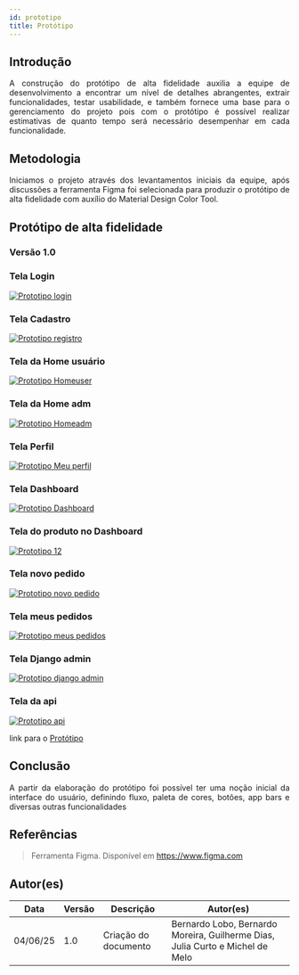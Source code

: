 ```yaml
---
id: prototipo
title: Protótipo
---
```


## Introdução
 
<p align = "justify">
A construção do protótipo de alta fidelidade auxilia a equipe de desenvolvimento a encontrar um nível de detalhes abrangentes, extrair funcionalidades, testar usabilidade, e também fornece uma base para o gerenciamento do projeto pois com o protótipo é possível realizar estimativas de quanto tempo será necessário desempenhar em cada funcionalidade.
</p>
 
## Metodologia
 
<p align = "justify">
Iniciamos o projeto através dos levantamentos iniciais da equipe, após discussões a ferramenta Figma foi selecionada para produzir o protótipo de alta fidelidade com auxílio do Material Design Color Tool.
</p>
 
## Protótipo de alta fidelidade
 
### Versão 1.0
 
### Tela Login
[![Prototipo login](../assets/images/login.png)](../assets/images/login.png)
 
### Tela Cadastro
 
[![Prototipo registro](../assets/images/registro.png)](../assets/images/registro.png)

 
### Tela da Home usuário
[![Prototipo Homeuser](../assets/images/homeuser.png)](../assets/images/homeuser.png)
 
### Tela da Home adm
[![Prototipo Homeadm](../assets/images/homeadm.png)](../assets/images/homeadm.png)
 
### Tela Perfil
[![Prototipo Meu perfil](../assets/images/meuperfil.png)](../assets/images/meuperfil.png)
 
### Tela Dashboard
[![Prototipo Dashboard](../assets/images/dashboard.png)](../assets/images/dashboard.png)

### Tela do produto no Dashboard 
[![Prototipo 12](../assets/images/dashboardproduto.png)](../assets/images/dashboardproduto.png)
 
### Tela novo pedido
 
[![Prototipo novo pedido](../assets/images/novopedido.png)](../assets/images/novopedido.png)
 
### Tela meus pedidos
[![Prototipo meus pedidos](../assets/images/meuspedidos.png)](../assets/images/meuspedidos.png)
 
### Tela Django admin
[![Prototipo django admin](/simblissimaApp/static/img/djangoadmin.png)](/simblissimaApp/static/img/djangoadmin.png)
 
### Tela da api
[![Prototipo api](/simblissimaApp/static/img/api.png)](/simblissimaApp/static/img/api.png)
 
link para o <a href="https://www.figma.com/design/Je0JMpAzS7SsLFunWJ7Xmo/BACKEND?node-id=0-1&t=7InLmUGGgfVfj7OJ-1">Protótipo</a>
 
## Conclusão
 
<p align = "justify">
A partir da elaboração do protótipo foi possível ter uma noção inicial da interface do usuário, definindo fluxo, paleta de cores, botões, app bars e diversas outras funcionalidades
</p>
 
## Referências
 
> Ferramenta Figma. Disponível em https://www.figma.com
 
## Autor(es)
 
| Data | Versão | Descrição | Autor(es) |
| -- | -- | -- | -- |
| 04/06/25 | 1.0 | Criação do documento | Bernardo Lobo, Bernardo Moreira, Guilherme Dias, Julia Curto e Michel de Melo |

